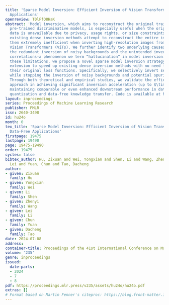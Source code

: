 ```yaml
---
title: 'Sparse Model Inversion: Efficient Inversion of Vision Transformers for Data-Free
  Applications'
openreview: T0lFfO8HaK
abstract: 'Model inversion, which aims to reconstruct the original training data from
  pre-trained discriminative models, is especially useful when the original training
  data is unavailable due to privacy, usage rights, or size constraints. However,
  existing dense inversion methods attempt to reconstruct the entire image area, making
  them extremely inefficient when inverting high-resolution images from large-scale
  Vision Transformers (ViTs). We further identify two underlying causes of this inefficiency:
  the redundant inversion of noisy backgrounds and the unintended inversion of spurious
  correlations—a phenomenon we term “hallucination” in model inversion. To address
  these limitations, we propose a novel sparse model inversion strategy, as a plug-and-play
  extension to speed up existing dense inversion methods with no need for modifying
  their original loss functions. Specifically, we selectively invert semantic foregrounds
  while stopping the inversion of noisy backgrounds and potential spurious correlations.
  Through both theoretical and empirical studies, we validate the efficacy of our
  approach in achieving significant inversion acceleration (up to $\times$3.79) while
  maintaining comparable or even enhanced downstream performance in data-free model
  quantization and data-free knowledge transfer. Code is available at https://github.com/Egg-Hu/SMI.'
layout: inproceedings
series: Proceedings of Machine Learning Research
publisher: PMLR
issn: 2640-3498
id: hu24o
month: 0
tex_title: 'Sparse Model Inversion: Efficient Inversion of Vision Transformers for
  Data-Free Applications'
firstpage: 19475
lastpage: 19490
page: 19475-19490
order: 19475
cycles: false
bibtex_author: Hu, Zixuan and Wei, Yongxian and Shen, Li and Wang, Zhenyi and Li,
  Lei and Yuan, Chun and Tao, Dacheng
author:
- given: Zixuan
  family: Hu
- given: Yongxian
  family: Wei
- given: Li
  family: Shen
- given: Zhenyi
  family: Wang
- given: Lei
  family: Li
- given: Chun
  family: Yuan
- given: Dacheng
  family: Tao
date: 2024-07-08
address:
container-title: Proceedings of the 41st International Conference on Machine Learning
volume: '235'
genre: inproceedings
issued:
  date-parts:
  - 2024
  - 7
  - 8
pdf: https://proceedings.mlr.press/v235/assets/hu24o/hu24o.pdf
extras: []
# Format based on Martin Fenner's citeproc: https://blog.front-matter.io/posts/citeproc-yaml-for-bibliographies/
---
```


